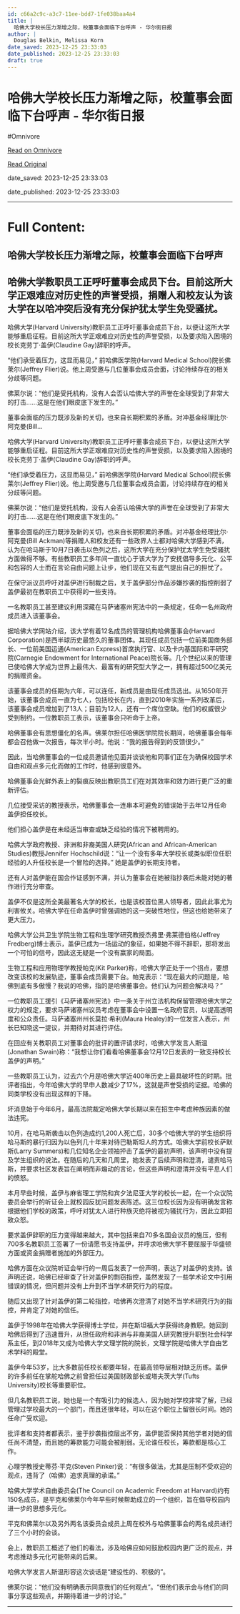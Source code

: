 ```yaml
---
id: c66a2c9c-a3c7-11ee-bdd7-1fe038baa4a4
title: |
  哈佛大学校长压力渐增之际，校董事会面临下台呼声 - 华尔街日报
author: |
  Douglas Belkin, Melissa Korn
date_saved: 2023-12-25 23:33:03
date_published: 2023-12-25 23:33:03
draft: true
---
```


# 哈佛大学校长压力渐增之际，校董事会面临下台呼声 - 华尔街日报
#Omnivore

[Read on Omnivore](https://omnivore.app/me/-18ca536f5d7)

[Read Original](https://cn.wsj.com/amp/articles/%E5%93%88%E4%BD%9B%E5%A4%A7%E5%AD%A6%E6%A0%A1%E9%95%BF%E5%8E%8B%E5%8A%9B%E6%B8%90%E5%A2%9E%E4%B9%8B%E9%99%85-%E6%A0%A1%E8%91%A3%E4%BA%8B%E4%BC%9A%E9%9D%A2%E4%B8%B4%E4%B8%8B%E5%8F%B0%E5%91%BC%E5%A3%B0-950c1e21)

date_saved: 2023-12-25 23:33:03

date_published: 2023-12-25 23:33:03

--- 

# Full Content: 

##  哈佛大学校长压力渐增之际，校董事会面临下台呼声

## 哈佛大学教职员工正呼吁董事会成员下台。目前这所大学正艰难应对历史性的声誉受损，捐赠人和校友认为该大学在以哈冲突后没有充分保护犹太学生免受骚扰。

哈佛大学(Harvard University)教职员工正呼吁董事会成员下台，以便让这所大学能够重启征程。目前这所大学正艰难应对历史性的声誉受损，以及要求陷入困境的校长克劳丁·盖伊(Claudine Gay)辞职的呼声。

“他们承受着压力，这显而易见，” 前哈佛医学院(Harvard Medical School)院长佛莱尔(Jeffrey Flier)说。他上周受邀与几位董事会成员会面，讨论持续存在的相关分歧等问题。

佛莱尔说：“他们是受托机构，没有人会否认哈佛大学的声誉在全球受到了非常大的打击……这是在他们眼皮底下发生的。”

董事会面临的压力既涉及新的关切，也来自长期积累的矛盾。对冲基金经理比尔·阿克曼(Bill...

哈佛大学(Harvard University)教职员工正呼吁董事会成员下台，以便让这所大学能够重启征程。目前这所大学正艰难应对历史性的声誉受损，以及要求陷入困境的校长克劳丁·盖伊(Claudine Gay)辞职的呼声。

“他们承受着压力，这显而易见，” 前哈佛医学院(Harvard Medical School)院长佛莱尔(Jeffrey Flier)说。他上周受邀与几位董事会成员会面，讨论持续存在的相关分歧等问题。

佛莱尔说：“他们是受托机构，没有人会否认哈佛大学的声誉在全球受到了非常大的打击……这是在他们眼皮底下发生的。”

董事会面临的压力既涉及新的关切，也来自长期积累的矛盾。对冲基金经理比尔·阿克曼(Bill Ackman)等捐赠人和校友还有一些政界人士都对哈佛大学感到不满，认为在哈马斯于10月7日袭击以色列之后，这所大学在充分保护犹太学生免受骚扰方面做得不够。有些教职员工多年间一直忧心于该大学为了安抚倡导多元化、公平和包容的人士而在言论自由问题上让步，他们现在又有底气提出自己的担忧了。

在保守派议员呼吁对盖伊进行制裁之后，关于盖伊部分作品涉嫌抄袭的指控削弱了盖伊最初在教职员工中获得的一些支持。

一名教职员工甚至建议利用深藏在马萨诸塞州宪法中的一条规定，任命一名州政府成员进入该董事会。

据哈佛大学网站介绍，该大学有着12名成员的管理机构哈佛董事会(Harvard Corporation)是西半球历史最悠久的董事团体。其现任成员包括一位前美国商务部长、一位前美国运通(American Express)首席执行官、以及卡内基国际和平研究院(Carnegie Endowment for International Peace)院长等。几个世纪以来的管理已使哈佛大学成为世界上最伟大、最富有的研究型大学之一，拥有超过500亿美元的捐赠资金。

该董事会成员的任期为六年，可以连任，新成员是由现任成员选出。从1650年开始，该董事会成员一直为七人，包括校长在内，直到2010年实施一系列改革后，该董事会成员增加到了13人；目前为12人，还有一个席位空缺。他们的权威很少受到制约。一位教职员工表示，该董事会只听命于上帝。

哈佛董事会有思想僵化的名声。佛莱尔担任哈佛医学院院长期间，哈佛董事会每年都会召他做一次报告，每次半小时。他说：“我的报告得到的反馈很少。”

因此，当哈佛董事会的一位成员邀请他见面并谈谈他和同事们正在为确保校园学术自由和观点多元化而做的工作时，他感到很意外。

哈佛董事会光鲜外表上的裂痕反映出教职员工们在对其效率和效力进行更广泛的重新评估。

几位接受采访的教授表示，哈佛董事会一连串本可避免的错误始于去年12月任命盖伊担任校长。

他们担心盖伊是在未经适当审查或缺乏经验的情况下被聘用的。

哈佛大学政府教授、非洲和非裔美国人研究(African and African-American Studies)教授Jennifer Hochschild说：“让一个没有多年大学校长或类似职位任职经验的人升任校长是一个冒险的选择。” 她是盖伊的长期支持者。

还有人对盖伊能在国会作证感到不满，并认为董事会在她被指抄袭后未能对她的著作进行充分审查。

盖伊不仅是这所全美最著名大学的校长，也是该校首位黑人领导者，因此此事尤为利害攸关。哈佛大学在任命盖伊时曾强调她的这一突破性地位，但这也给她带来了更大压力。

哈佛大学公共卫生学院生物工程和生理学研究教授杰弗里·弗莱德伯格(Jeffrey Fredberg)博士表示，盖伊已成为一场运动的象征，如果她不得不辞职，那将发出一个可怕的信号，因此这无疑是一个没有赢家的局面。

生物工程和应用物理学教授帕克(Kit Parker)称，哈佛大学正处于一个拐点，要想改变该校的发展轨迹，董事会成员需要下台。帕克表示：“现在最大的问题是，哈佛到底有多傲慢？我说的哈佛，指的是哈佛董事会。他们认为问题会解决吗？”

一位教职员工援引《马萨诸塞州宪法》中一条关于州立法机构保留管理哈佛大学之权力的规定，要求马萨诸塞州议员考虑在董事会中设置一名政府官员，以提高透明度和公众责任。马萨诸塞州州长莫拉·希利(Maura Healey)的一位发言人表示，州长已知晓这一提议，并期待对其进行评估。

在回应有关教职员工对董事会的批评的置评请求时，哈佛大学发言人斯温(Jonathan Swain)称：“我想让你们看看哈佛董事会12月12日发表的一致支持校长盖伊的声明。”

一些教职员工认为，过去六个月是哈佛大学近400年历史上最具破坏性的时期。批评者指出，今年哈佛大学的早申人数减少了17%，这就是声誉受损的证据。哈佛的同类学校没有出现这样的下降。

坏消息始于今年6月，最高法院裁定哈佛大学长期以来在招生中考虑种族因素的做法违宪。

10月，在哈马斯袭击以色列造成约1,200人死亡后，30多个哈佛大学的学生组织将哈马斯的暴行归因为以色列几十年来对待巴勒斯坦人的方式。哈佛大学前校长萨默斯(Larry Summers)和几位知名企业领袖抨击了盖伊的最初声明，该声明中没有提及学生组织的说法。在随后的几天和几周里，她发表了后续声明和澄清，谴责哈马斯，并要求社区发表旨在阐明而非煽动的言论，但这些声明和澄清并没有平息人们的愤怒。

本月早些时候，盖伊与麻省理工学院和宾夕法尼亚大学的校长一起，在一个众议院委员会举行的听证会上就校园反犹问题发表陈述。这三位校长因为没有明确发言称根据他们学校的政策，呼吁对犹太人进行种族灭绝将被视为骚扰行为，因此立即招致众怒。

要求盖伊辞职的压力变得越来越大，其中包括来自70多名国会议员的施压，但有700多名教职员工签署了一份请愿书支持盖伊，并呼求哈佛大学不要屈服于华盛顿方面或资金捐赠者施加的外部压力。

哈佛方面在众议院听证会举行的一周后发表了一份声明，表达了对盖伊的支持。该声明还说，哈佛已经审查了针对盖伊的剽窃指控，虽然发现了一些学术论文中引用错误的情况，但问题并没有上升到不当学术研究行为的程度。

随后又出现了针对盖伊的第二轮指控，哈佛再次澄清了对她不当学术研究行为的指控，并肯定了对她的信任。

盖伊于1998年在哈佛大学获得博士学位，并在斯坦福大学获得终身教职。她回到哈佛后得到了迅速晋升，从担任政府和非洲与非裔美国人研究教授升职到社会科学系主任，到2018年又成为哈佛大学文理学院的院长，文理学院是哈佛大学自由艺术学科的殿堂。

盖伊今年53岁，比大多数前任校长都要年轻，在最高领导层相对缺乏历练。盖伊的许多前任在掌舵哈佛之前曾担任过美国财政部长或塔夫茨大学(Tufts University)校长等重要职位。

但几名教职员工说，她也是一个有吸引力的候选人，因为她对学校非常了解，已经管理过学校最大的一个部门，而且还很年轻，可以在这个职位上留很长时间。她的任命广受欢迎。

批评者和支持者都表示，鉴于抄袭指控层出不穷，盖伊能否保持其他学者对她的信任尚不清楚，而且她的筹款能力可能会被削弱。无论谁任校长，筹款都是核心工作。

心理学教授史蒂芬·平克(Steven Pinker)说：“有很多做法，尤其是压制不受欢迎的观点，违背了（哈佛）追求真理的承诺。”

哈佛大学学术自由委员会(The Council on Academic Freedom at Harvard)约有150名成员，是平克和佛莱尔今年早些时候帮助成立的一个组织，旨在倡导校园内进一步的思想多元化。

平克和佛莱尔以及另外两名该委员会成员上周在校外与哈佛董事会的两名成员进行了三个小时的会谈。

会上，教职员工概述了他们的看法，涉及哈佛应如何鼓励校园内更广泛的观点，并考虑推动多元化可能带来的后果。

哈佛大学发言人斯温形容这次谈话是“建设性的、积极的”。

佛莱尔说：“他们没有明确表示同意我们的任何观点”。“但他们表示会与他们的同事分享这些观点，并期待着进一步的讨论。”

---

